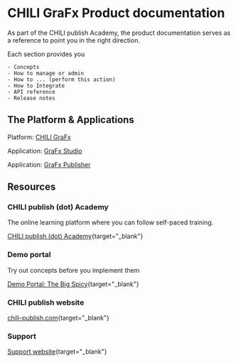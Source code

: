 # CHILI GraFx Product documentation

As part of the CHILI publish Academy, the product documentation serves as a reference to point you in the right direction.

Each section provides you

	- Concepts
	- How to manage or admin
	- How to ... (perform this action)
	- How to Integrate
	- API reference
	- Release notes

## The Platform & Applications

Platform: [CHILI GraFx](/CHILI-GraFx/)

Application: [GraFx Studio](/GraFx-Studio/)

Application: [GraFx Publisher](/GraFx-Publisher/)

	
## Resources

### CHILI publish (dot) Academy

The online learning platform where you can follow self-paced training.

[CHILI publish (dot) Academy](https://product.chili-publish.academy/){target="_blank"}

### Demo portal

Try out concepts before you implement them

[Demo Portal: The Big Spicy](https://demoportal.thebigspicy.com/scenarios){target="_blank"}

### CHILI publish website

[chili-publish.com](https://www.chili-publish.com/){target="_blank"}

### Support

[Support website](https://mysupport.chili-publish.com/){target="_blank"}
